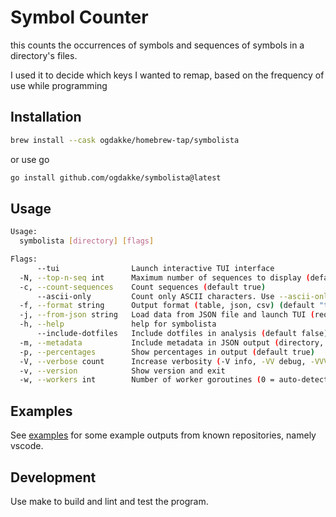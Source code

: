 # Symbol Counter

this counts the occurrences of symbols and sequences of symbols in a directory's files.

I used it to decide which keys I wanted to remap, based on the frequency of use while programming

## Installation

```sh
brew install --cask ogdakke/homebrew-tap/symbolista
```

or use go

```sh
go install github.com/ogdakke/symbolista@latest
```

## Usage

```sh
Usage:
  symbolista [directory] [flags]

Flags:
      --tui                Launch interactive TUI interface
  -N, --top-n-seq int      Maximum number of sequences to display (default 100)
  -c, --count-sequences    Count sequences (default true)
      --ascii-only         Count only ASCII characters. Use --ascii-only=false to include all Unicode characters (default true)
  -f, --format string      Output format (table, json, csv) (default "table")
  -j, --from-json string   Load data from JSON file and launch TUI (requires --tui flag)
  -h, --help               help for symbolista
      --include-dotfiles   Include dotfiles in analysis (default false)
  -m, --metadata           Include metadata in JSON output (directory, file counts, timing info) (default true)
  -p, --percentages        Show percentages in output (default true)
  -V, --verbose count      Increase verbosity (-V info, -VV debug, -VVV trace)
  -v, --version            Show version and exit
  -w, --workers int        Number of worker goroutines (0 = auto-detect based on CPU cores)

```

## Examples

See [examples](./examples/) for some example outputs from known repositories, namely vscode.

## Development

Use make to build and lint and test the program.
